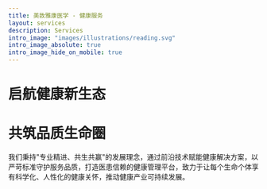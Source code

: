 ```yaml
---
title: 美敦雅康医学 - 健康服务
layout: services
description: Services
intro_image: "images/illustrations/reading.svg"
intro_image_absolute: true
intro_image_hide_on_mobile: true
---
```


# 启航健康新生态
# 共筑品质生命圈

我们秉持"专业精进、共生共赢"的发展理念，通过前沿技术赋能健康解决方案，以严苛标准守护服务品质，打造医患信赖的健康管理平台，致力于让每个生命个体享有科学化、人性化的健康关怀，推动健康产业可持续发展。
